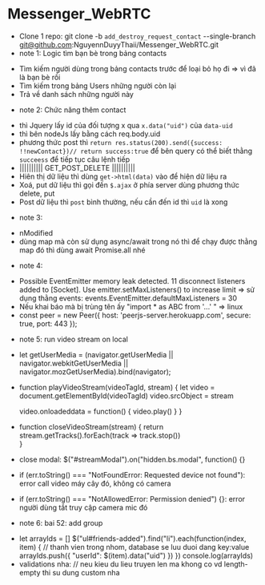 # Messenger_WebRTC
- Clone 1 repo: git clone -b `add_destroy_request_contact` --single-branch git@github.com:NguyennDuyyThaii/Messenger_WebRTC.git
- note 1: Logic tìm bạn bè trong bảng contacts
 + Tìm kiếm người dùng trong bảng contacts trước để loại bỏ họ đi => vì đã là bạn bè rồi
 + Tìm kiếm trong bảng Users những người còn lại
 + Trả về danh sách những người này
- note 2: Chức năng thêm contact
 + thì Jquery lấy id của đối tượng x qua `x.data("uid")` của `data-uid`
 + thì bên nodeJs lấy bằng cách req.body.uid
 + phương thức post thì `return res.status(200).send({success: !!newContact})// return success:true` để bên query có thể biết thằng `succeess` để tiếp tục câu lệnh tiếp
 + |||||||||| GET_POST_DELETE ||||||||||
 + Hiên thị dữ liệu thì dùng `get->html(data)` vào để hiện dữ liệu ra
 + Xoá, put dữ liệu thì gọi đến `$.ajax` ở phía server dùng phương thức delete, put
 + Post dữ liệu thì `post` bình thường, nếu cần đến id thì `uid` là xong 
 - note 3: 
 + nModified
 + dùng map mà còn sử dụng async/await trong nó thì để chạy được thằng map đó thì dùng await Promise.all nhé
 - note 4: 
 + Possible EventEmitter memory leak detected. 11 disconnect listeners added to [Socket]. Use emitter.setMaxListeners() to increase limit
 => sử dụng thằng events: events.EventEmitter.defaultMaxListeners = 30
 + Nếu khai báo mà bị trùng tên ấy "import * as ABC from '...' " => linux
 + const peer = new Peer({ host: 'peerjs-server.herokuapp.com', secure: true, port: 443 });
 - note 5: run video stream on local 
 + let getUserMedia = (navigator.getUserMedia || navigator.webkitGetUserMedia || navigator.mozGetUserMedia).bind(navigator);
 + function playVideoStream(videoTagId, stream) {
    let video = document.getElementById(videoTagId)
    video.srcObject = stream

    video.onloadeddata = function() {
        video.play()
    }
    }
 + function closeVideoStream(stream) {
    return stream.getTracks().forEach(track => track.stop())    
    }
 + close modal: $("#streamModal").on("hidden.bs.modal", function() {}
 +  if (err.toString() === "NotFoundError: Requested device not found"): error call video máy cây đó, không có camera
 + if (err.toString() === "NotAllowedError: Permission denied") {}: error người dùng tắt truy cập camera mic đó
 - note 6: bai 52: add group 
 +  let arrayIds = []
        $("ul#friends-added").find("li").each(function(index, item) {
            // thanh vien trong nhom, database se luu duoi dang key:value
            arrayIds.push({ "userId": $(item).data("uid") })
        })
        console.log(arrayIds)
 + validations nha: // neu kieu du lieu truyen len ma khong co vd length-empty thi su dung custom nha
